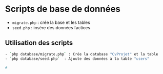 # Scripts de base de données
- `migrate.php` : crée la base et les tables
- `seed.php` : insère des données factices

## Utilisation des scripts
```bash
- `php database/migrate.php` : Crée la database "CvProjet" et la table "users"
- `php database/seed.php`  : Ajoute des données à la table "users"

#
